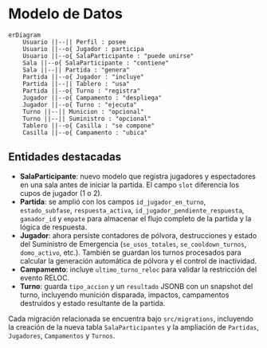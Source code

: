 # Modelo de Datos

```mermaid
erDiagram
    Usuario ||--|| Perfil : posee
    Usuario ||--o{ Jugador : participa
    Usuario ||--o{ SalaParticipante : "puede unirse"
    Sala ||--o{ SalaParticipante : "contiene"
    Sala ||--|| Partida : "genera"
    Partida ||--o{ Jugador : "incluye"
    Partida ||--|| Tablero : "usa"
    Partida ||--o{ Turno : "registra"
    Jugador ||--o{ Campamento : "despliega"
    Jugador ||--o{ Turno : "ejecuta"
    Turno ||--|| Municion : "opcional"
    Turno ||--|| Suministro : "opcional"
    Tablero ||--o{ Casilla : "se compone"
    Casilla ||--o{ Campamento : "ubica"
```

## Entidades destacadas

- **SalaParticipante**: nuevo modelo que registra jugadores y espectadores en una
  sala antes de iniciar la partida. El campo `slot` diferencia los cupos de
  jugador (1 o 2).
- **Partida**: se amplió con los campos `id_jugador_en_turno`, `estado_subfase`,
  `respuesta_activa`, `id_jugador_pendiente_respuesta`, `ganador_id` y `empate`
  para almacenar el flujo completo de la partida y la lógica de respuesta.
- **Jugador**: ahora persiste contadores de pólvora, destrucciones y estado del
  Suministro de Emergencia (`se_usos_totales`, `se_cooldown_turnos`,
  `domo_activo`, etc.). También se guardan los turnos procesados para calcular
  la generación automática de pólvora y el control de inactividad.
- **Campamento**: incluye `ultimo_turno_reloc` para validar la restricción del
  evento RELOC.
- **Turno**: guarda `tipo_accion` y un `resultado` JSONB con un snapshot del
  turno, incluyendo munición disparada, impactos, campamentos destruidos y
  estado resultante de la partida.

Cada migración relacionada se encuentra bajo `src/migrations`, incluyendo la
creación de la nueva tabla `SalaParticipantes` y la ampliación de `Partidas`,
`Jugadores`, `Campamentos` y `Turnos`.
